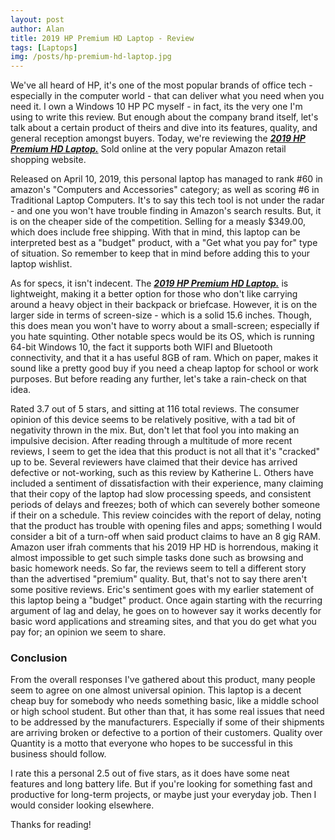 ```yaml
---
layout: post
author: Alan
title: 2019 HP Premium HD Laptop - Review
tags: [Laptops]
img: /posts/hp-premium-hd-laptop.jpg
---
```


We've all heard of HP, it's one of the most popular brands of office tech - especially in the computer world - that can deliver what you need when you need it. I own a Windows 10 HP PC myself - in fact, its the very one I'm using to write this review. But enough about the company brand itself, let's talk about a certain product of theirs and dive into its features, quality, and general reception amongst buyers. Today, we're reviewing the [***2019 HP Premium HD Laptop.***](https://www.amazon.com/HP-15-6-inch-Dual-Core-MaxxAudio-Bluetooth/dp/B07QKWTZ4B/ref=sr_1_5&tag=reviewhuntr-20) Sold online at the very popular Amazon retail shopping website.

Released on April 10, 2019, this personal laptop has managed to rank #60 in amazon's "Computers and Accessories" category; as well as scoring #6 in Traditional Laptop Computers. It's to say this tech tool is not under the radar - and one you won't have trouble finding in Amazon's search results. But, it is on the cheaper side of the competition. Selling for a measly $349.00, which does include free shipping. With that in mind, this laptop can be interpreted best as a "budget" product, with a "Get what you pay for" type of situation. So remember to keep that in mind before adding this to your laptop wishlist.

As for specs, it isn't indecent. The [***2019 HP Premium HD Laptop.***](https://www.amazon.com/HP-15-6-inch-Dual-Core-MaxxAudio-Bluetooth/dp/B07QKWTZ4B/ref=sr_1_5&tag=reviewhuntr-20) is lightweight, making it a better option for those who don't like carrying around a heavy object in their backpack or briefcase. However, it is on the larger side in terms of screen-size - which is a solid 15.6 inches. Though, this does mean you won't have to worry about a small-screen; especially if you hate squinting. Other notable specs would be its OS, which is running 64-bit Windows 10, the fact it supports both WIFI and Bluetooth connectivity, and that it a has useful 8GB of ram. Which on paper, makes it sound like a pretty good buy if you need a cheap laptop for school or work purposes. But before reading any further, let's take a rain-check on that idea.

Rated 3.7 out of 5 stars, and sitting at 116 total reviews. The consumer opinion of this device seems to be relatively positive, with a tad bit of negativity thrown in the mix. But, don't let that fool you into making an impulsive decision. After reading through a multitude of more recent reviews, I seem to get the idea that this product is not all that it's "cracked" up to be. Several reviewers have claimed that their device has arrived defective or not-working, such as this review by Katherine L. Others have included a sentiment of dissatisfaction with their experience, many claiming that their copy of the laptop had slow processing speeds, and consistent periods of delays and freezes; both of which can severely bother someone if their on a schedule. This review coincides with the report of delay, noting that the product has trouble with opening files and apps; something I would consider a bit of a turn-off when said product claims to have an 8 gig RAM. Amazon user ifrah comments that his 2019 HP HD is horrendous, making it almost impossible to get such simple tasks done such as browsing and basic homework needs. So far, the reviews seem to tell a different story than the advertised "premium" quality. But, that's not to say there aren't some positive reviews. Eric's sentiment goes with my earlier statement of this laptop being a "budget" product. Once again starting with the recurring argument of lag and delay, he goes on to however say it works decently for basic word applications and streaming sites, and that you do get what you pay for; an opinion we seem to share. 

### Conclusion

From the overall responses I've gathered about this product, many people seem to agree on one almost universal opinion. This laptop is a decent cheap buy for somebody who needs something basic, like a middle school or high school student. But other than that, it has some real issues that need to be addressed by the manufacturers. Especially if some of their shipments are arriving broken or defective to a portion of their customers. Quality over Quantity is a motto that everyone who hopes to be successful in this business should follow.

I rate this a personal 2.5 out of five stars, as it does have some neat features and long battery life. But if you're looking for something fast and productive for long-term projects, or maybe just your everyday job. Then I would consider looking elsewhere.

Thanks for reading! 
